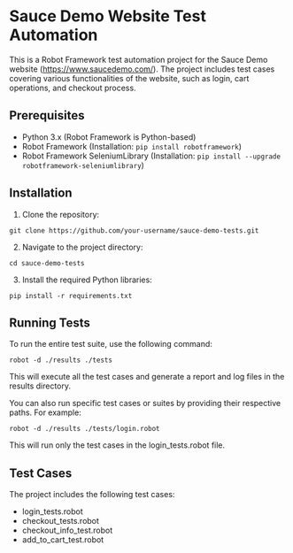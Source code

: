 # Sauce Demo Website Test Automation
This is a Robot Framework test automation project for the Sauce Demo website (https://www.saucedemo.com/). The project includes test cases covering various functionalities of the website, such as login, cart operations, and checkout process.

## Prerequisites
- Python 3.x (Robot Framework is Python-based)
- Robot Framework (Installation: ```pip install robotframework```)
- Robot Framework SeleniumLibrary (Installation: ```pip install --upgrade robotframework-seleniumlibrary```)

## Installation
1. Clone the repository:
```
git clone https://github.com/your-username/sauce-demo-tests.git
```

2. Navigate to the project directory:
```
cd sauce-demo-tests
```

3. Install the required Python libraries:
```
pip install -r requirements.txt
```

## Running Tests
To run the entire test suite, use the following command:

```
robot -d ./results ./tests
```

This will execute all the test cases and generate a report and log files in the results directory.

You can also run specific test cases or suites by providing their respective paths. For example:
```
robot -d ./results ./tests/login.robot
```

This will run only the test cases in the login_tests.robot file.

## Test Cases
The project includes the following test cases:

- login_tests.robot
- checkout_tests.robot
- checkout_info_test.robot
- add_to_cart_test.robot